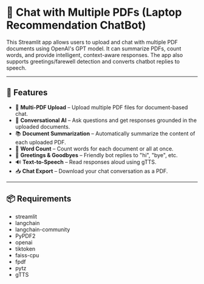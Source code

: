 # 💬 Chat with Multiple PDFs (Laptop Recommendation ChatBot)

This Streamlit app allows users to upload and chat with multiple PDF documents using OpenAI's GPT model. It can summarize PDFs, count words, and provide intelligent, context-aware responses. The app also supports greetings/farewell detection and converts chatbot replies to speech.

---

## 🚀 Features

- 📄 **Multi-PDF Upload** – Upload multiple PDF files for document-based chat.
- 💬 **Conversational AI** – Ask questions and get responses grounded in the uploaded documents.
- 📚 **Document Summarization** – Automatically summarize the content of each uploaded PDF.
- 🔢 **Word Count** – Count words for each document or all at once.
- 🙋 **Greetings & Goodbyes** – Friendly bot replies to "hi", "bye", etc.
- 🔊 **Text-to-Speech** – Read responses aloud using gTTS.
- 📥 **Chat Export** – Download your chat conversation as a PDF.

---

## 📦 Requirements
- streamlit
- langchain
- langchain-community
- PyPDF2
- openai
- tiktoken
- faiss-cpu
- fpdf
- pytz
- gTTS
